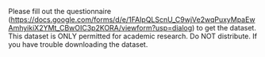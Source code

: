 Please fill out the questionnaire (https://docs.google.com/forms/d/e/1FAIpQLScnU_C9wjVe2wqPuxyMpaEwAmhyikiX2YMt_CBwOIC3p2KORA/viewform?usp=dialog) to get the dataset. This dataset is ONLY permitted for academic research. Do NOT distribute. If you have trouble downloading the dataset.
